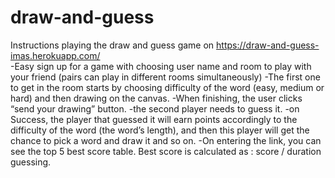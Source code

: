 # draw-and-guess
Instructions playing the draw and guess game on https://draw-and-guess-imas.herokuapp.com/  
-Easy sign up for a game with choosing user name and room to play with your friend (pairs can play in different rooms simultaneously)
-The first one to get in the room starts by choosing difficulty of the word (easy, medium or hard) and then drawing on the canvas.
-When finishing, the user clicks “send your drawing” button.
-the second player needs to guess it.
-on Success, the player that guessed it will earn points accordingly to the difficulty of the word (the word’s length), 
and then this player will get the chance to pick a word and draw it and so on.
-On entering the link, you can see the top 5 best score table. Best score is calculated as : score / duration guessing.
